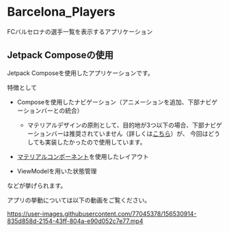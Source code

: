 # Barcelona_Players
FCバルセロナの選手一覧を表示するアプリケーション

## Jetpack Composeの使用
Jetpack Composeを使用したアプリケーションです。

特徴として

- Composeを使用したナビゲーション（アニメーションを追加、下部ナビゲーションバーとの統合）
  - マテリアルデザインの原則として、目的地が3つ以下の場合、下部ナビゲーションバーは推奨されていません（詳しくは[こちら](https://material.io/components/bottom-navigation#usage)）が、
    今回はどうしても実装したかったので使用しています。

- [マテリアルコンポーネント](https://material.io/components?platform=android)を使用したレイアウト

- ViewModelを用いた状態管理

などが挙げられます。

アプリの挙動については以下の動画をご覧ください。


https://user-images.githubusercontent.com/77045378/156530914-835d858d-2154-43ff-804a-e90d052c7e77.mp4


